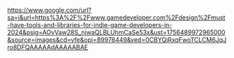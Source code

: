 
https://www.google.com/url?sa=i&url=https%3A%2F%2Fwww.gamedeveloper.com%2Fdesign%2Fmust-have-tools-and-libraries-for-indie-game-developers-in-2024&psig=AOvVaw28S_njwaQLBLUhmCaSe53x&ust=1756489972965000&source=images&cd=vfe&opi=89978449&ved=0CBYQjRxqFwoTCLCM6JqJro8DFQAAAAAdAAAAABAE
